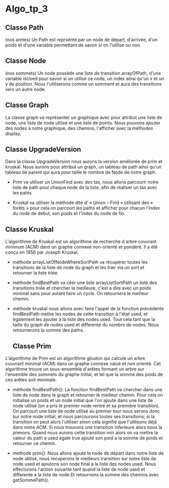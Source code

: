 # Algo_tp_3

## Classe Path 
(nos aretes)
  Un Path est reprsénté par un node de départ, d'arrivée, d'un poids et d'une variable permettant de savoir si on l'utilise ou non.

## Classe Node
(nos sommets)
  Un node possède une liste de transition arrayOfPath, d'une variable isUsed pour savoir si on utilise ce node, un index ainsi qu'un x et un y de position. Nous l'utiliserons comme un somment et aura des transitions vers un autre node.
  
## Classe Graph 
La classe graph va représenter un graphique avec pour attribut une liste de node, une liste de node utilisé et une liste de points.
Nous pouvons ajouter des nodes à notre graphique, des chemins, l'afficher avec la méthodes display.

## Classe UpgradeVersion
Dans la classe UpgradeVersion nous aurons la version améliorée de prim et kruskal.
Nous aurons pour attribut un graph, un tableau de path ainsi qu'un tableau de parent qui aura pour taille le nombre de Node de notre graph.
 
 * Prim va utiliser un UnionFind avec des tas, nous allons parcourir notre liste de path pour chaque node de la liste, afin de réaliser un tas avec les pahts 

* Kruskal va utiliser la méthode dite d’ « Union – Find » utilisant des « forêts » pour cela on parcourt les paths et afficher pour chacun l'index du node de debut, son poids et l'index du node de fin.


## Classe Kruskal
L'algorithme de Kruskal est un algorithme de recherche d arbre couvrant minimum (ACM) dans un graphe connexe non-orienté et pondéré. Il a été conçu en 1956 par Joseph Kruskal.

* méthode arrayListOfNodeWhereSortPath va récupérer toutes les transitions de la liste de node du graph et les trier via un sort et retourner la liste triée. 

* méthode findBestPath va céer une liste arrayListSortPath un liste des transitions triée et chercher la meilleure, c'est a dire avec un poids minimal sans pour autant faire un cycle. On retournera le meilleur chemin. 

* méthode kruskal nous allons avec faire l'appel de la fonction précédente findBestPath mettre les nodes de cette transition à l'état used, et également les ajouter à la liste des nodes used. Tout cela tant que la taille du graph de nodes used et differente du nombre de nodes. Nous retournerons la somme  des paths.

  ## Classe Prim 
L'algorithme de Prim est un algorithme glouton qui calcule un arbre couvrant minimal (ACM) dans un graphe connexe valué et non orienté. Cet algorithme trouve un sous-ensemble d'arêtes formant un arbre sur l'ensemble des sommets du graphe initial, et tel que la somme des poids de ces arêtes soit minimale.

 
 * méthode findBestPath(): La fonction findBestPath va chercher dans une liste  de node dans le graph et retourner le meilleur chemin. Pour cela on initialise un poids et un node initial que l'on ajoute dans une liste de node utilisé (on a pris le premier node rentré et sa première transition). On parcourt une liste de node utilisé au premier tour nous serons donc sur notre node initial, et nous parcourons toutes ses transitions; si la transition on peut alors l'utiliser sinon cela signifie que l'utilisons déjà dans notre ACM. Si nous trouvons une transition inferieure alors nous la prenons.
 Quand nous aurons cette transition min alors on va mettre la valeur du path a used égale true ajouté son poid a la somme de poids et retourner ce chemin.
  
  
 * methode prim(): Nous allons ajouté le node de départ dans notre liste de node utilisé,  nous recuperons le meilleurs transition sur notre liste de node used et ajoutons son node final a la liste des nodes used. Nous effecturons l'action suivante tant quand la liste de node used et differente a la liste de node.Et retournons la somme des chemins avec getSommePath().
  
  
